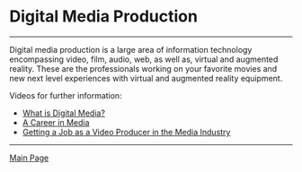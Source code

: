 # Digital Media Production
---
Digital media production is a large area of information technology encompassing video, film, audio, web, as well as, virtual and augmented reality. These are the professionals working on your favorite movies and new next level experiences with virtual and augmented reality equipment. 

Videos for further information:

* [What is Digital Media?](<https://www.youtube.com/watch?v=XnkFYKTDCvU>)
* [A Career in Media](<https://www.youtube.com/watch?v=YQqYvLHiti0>)
* [Getting a Job as a Video Producer in the Media Industry](<https://www.youtube.com/watch?v=dHE7wSoKrcQ>)


---
[Main Page](<https://github.com/hlkyr5/InfoTech/blob/master/ReadMe.md>)
